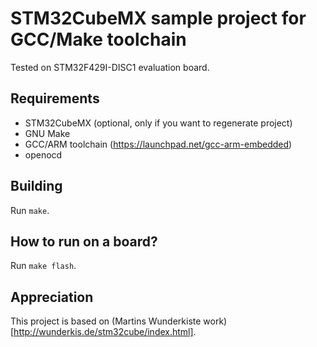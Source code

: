 # STM32CubeMX sample project for GCC/Make toolchain

Tested on STM32F429I-DISC1 evaluation board.

## Requirements

* STM32CubeMX (optional, only if you want to regenerate project)
* GNU Make
* GCC/ARM toolchain (https://launchpad.net/gcc-arm-embedded)
* openocd

## Building

Run `make`.

## How to run on a board?

Run `make flash`.

## Appreciation

This project is based on (Martins Wunderkiste work)[http://wunderkis.de/stm32cube/index.html].
